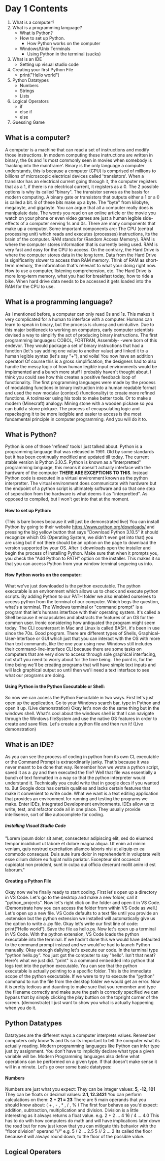 # Day 1 Contents
1. What is a computer?
2. What is a programming language?
    * What is Python?
    * How to set up Python.
        * How Python works on the computer
    * Windows/Unix Terminals
        * Using Python in the terminal (sucks)
3. What is an IDE
    * Setting up visual studio code
4. Creating your first Python File
    * print("Hello world")
5. Python Datatypes
    * Numbers
    * Strings
    * Lists
6. Logical Operators
  	* if
  	* else if
  	* else
7. Guessing Game
    
## What is a computer?
A computer is a machine that can read a set of instructions and modify those instructions. In modern computing these instructions are written in binary, the 0s and 1s most commonly seen in movies when somebody is 'hacking into the mainframe'. Binary is the only language a computer understands, this is because a computer (CPU) is comprised of millions to billions of microscopic electrical devices called 'transistors'. When a transistor has an electrical current going through it, the computer registers that as a 1, if there is no electrical current, it registers as a 0. The 2 possible options is why its called "binary". The transistor serves as the basis for modern computing. A binary gate or transistors that outputs either a 1 or a 0 is called a bit. 8 of these bits make up a byte. The "byte" from kilobyte, megabyte, and gigabyte. You can argue that all a computer really does is manipulate data. The words you read on an online article or the movie you watch on your phone or even video games are just a human legible side-effects of a computer serving 1s and 0s.
There are many components that make up a computer. Some important components are: The CPU (central processing unit) which reads and executes (processes) instructions, its the brain of the computer. RAM stands for (Random Access Memory). RAM is where the computer stores information that is currently being used. RAM is very fast and easy for the CPU to access. On the contrary, the Hard Drive is where the computer stores data in the long term. Data from the Hard Drive is significanlty slower to access than RAM memory. Think of RAM as short-term memory, the information that's relevant to what your doing right now. How to use a computer, listening comprehension, etc. The Hard Drive is more long-term memory, what you had for breakfast today, how to ride a bike. When hard drive data needs to be accessed it gets loaded into the RAM for the CPU to use.

## What is a programming language?
As I mentioned before, a computer can only read 0s and 1s. This makes it very complicated for a human to interface with a computer. Humans can learn to speak in binary, but the process is clumsy and unintuitive. Due to this major bottleneck to working on computers, early computer scientists devised a way to simplify the act of producing binary instructions. The first programming languages: COBOL, FORTRAN, Assembly- -were born of this endevor. They would package a set of binary instructions that had a function (let's say adding one value to another value) and linked it to a human legible syntax (let's say "+"), and voila! You now have an addition operator! Of course this is a gross simplification, the designers had to also handle the messy logic of how human legible input environments would be implemented and a bunch more stuff I probably haven't thought about. I think you could see how this creates a positive feedback loop of functionality. The first programming languages were made by the process of modulating functions in binary instruction into a human readable format and used the new modular (context) (functionality) to create more refined functions. A toolmaker using his tools to make better tools. Or to make a modern (Minecraft) analogy: Mining stone with a wooden pickaxe so you can build a stone pickaxe. The process of encapsulating logic and repackaging it to be more ledgible and easier to access is the most fundamental principle in computer programming. And you will do it to.

## What is Python?
Python is one of those 'refined' tools I just talked about. Python is a programming language that was released in 1991. Old by some standards but it has been continually modified and updated till today. The current stable version is Python 3.10.5. Python is known as a "interpretted" programming language, this means it doesn't actually interface with the hardware of the computer **THERE ARE EXCEPTIONS TO THIS**. Instead Python code is executed in a virtual environment known as the python interpretter. The virtual environment does communicate with hardware but the endpoint of a python script is ultimately software and so that one step of seperation from the hardware is what deems it as "interpretted". As opposed to compiled, but I won't get into that at the moment.

#### How to set up Python:
(This is bare bones because it will just be demonstrated live)
You can install Python by going to their website https://www.python.org/downloads/ and pressing the big yellow button that says "Download Python 3.10.5" it should recognize which OS (Operating System, we didn't even get into that) you are using but if not there should be an option on the page to download the version supported by your OS. After it downloads open the installer and begin the process of installing Python. Make sure that when it prompts you, you check the "Add Python to PATH" option on the installer. This makes it so that you can access Python from your window terminal segueing us into.

#### How Python works on the computer:
What we've just downloaded is the python executable. The python executable is an environment which allows us to check and execute python scripts. By adding Python to our PATH folder we also enabled ourselves to access python from the terminal of our computer. Which begs the question, what's a terminal. The Windows terminal or "command prompt" is a program that let's humans interface with their operating system. It's called a Shell because it encapsulates and abstracts the features of an OS for the common user. Ironic considering how antiquated the program might seem today. The CLI counterpart in Mac and Linux is called BASH, it's been in use since the 70s. Good program. There are different types of Shells, Graphical-User-Interface or GUI which just that you can interact with the OS with more than text commands, like the one your using now. Windows still includes their command-line-interface CLI because there are some tasks on computers that are very slow to access through sole graphical interfacing, not stuff you need to worry about for the time being. The point is, for the time being we'll be creating programs that will have simple text inputs and will lack graphical output so until then we'll need a text interface to see what our programs are doing.

#### Using Python in the Python Executable or Shell:
So now we can access the Python Executable in two ways. First let's just open up the application. Go to your Windows search bar, type in Python and open it up.
(Live demonstration)
Okay let's now do the same thing but in the windows shell. What's cool about the windows shell is that I can navigate through the Windows fileSystem and use the native OS features in order to create and save files. Let's create a python file and then run it!
(Live demonstration)

## What is an IDE?
As you can see the process of coding in python from its own CL executable or the Command Prompt is extraordinarily janky. That's because it was never meant to be done that way. Remember how we wrote a python script, saved it as a .py and then executed the file? Well that file was essentially a bunch of text formatted in a way so that the python interpreter would understand it. Technically you could write that in google docs if you wanted to. But Google docs has certain qualities and lacks certain features that make it convenient to write code. What we want is a text editing application that provides an environment for running and testing the programs we make. Enter IDEs, Integrated Development environments. IDEs allow us to write, test, and refactor code all in one place. They usually provide intellisense, sort of like autocomplete for coding.

##### Installing Visual Studio Code
"Lorem ipsum dolor sit amet, consectetur adipiscing elit, sed do eiusmod tempor incididunt ut labore et dolore magna aliqua. Ut enim ad minim veniam, quis nostrud exercitation ullamco laboris nisi ut aliquip ex ea commodo consequat. Duis aute irure dolor in reprehenderit in voluptate velit esse cillum dolore eu fugiat nulla pariatur. Excepteur sint occaecat cupidatat non proident, sunt in culpa qui officia deserunt mollit anim id est laborum."

#### Creating a Python File
Okay now we're finally ready to start coding. First let's open up a directory in VS Code. Let's go to the desktop and make a new folder, call it "python_projects".
Now let's right click on the folder and open it in VS Code. (Demonstrate how you can access the folder from within VS Code as well.) Let's open up a new file. VS Code defaults to a text file until you provide an .extension but the python extension we installed will automatically give us the option to write a .py file. Okay let's write our first line of code: print("Hello world"). Save the file as hello.py. Now let's open up a terminal in VS Code. With the python extension, VS Code loads the python executable into the terminal. If we hadn't done this we would have defaulted to the command prompt instead and we would've had to launch Python manually. Okay enough dallying let's execute our code. In the terminal type "python hello.py". You just got the computer to say "hello". Isn't that neat? Here's what we just did. "print" is a command embedded into python that logs text into the python executable. You can see that the python executable is actually pointing to a specific folder. This is the immediate scope of the python executable. If we were to try to execute the "python" command to run the file from the desktop folder we would get an error. Now it is pretty tedious and daunting to make sure that you remember and type the filename correctly and make sure the path is correctly specified we can bypass that by simply clicking the play buttion on the topright corner of the screen. (demonstrate) I just want to show you what is actually happening when you do it.
## Python Datatypes
Datatypes are the different ways a computer interprets values. Remember computers only know 1s and 0s so its important to tell the computer what its actually reading. Modern programming languages like Python can infer type just by assignment. You don't have to implicitly declare what type a given variable will be. Modern Programming languages also define what operations can be performed on a given type. If that doesn't make sense it will in a minute.
Let's go over some basic datatypes:
#### Numbers
Numbers are just what you expect:
They can be integer values: **5, -12, 101**
They can be floats or decimal values: **2.1, 12.3421**
You can perform calculations on them: **2 + 21 = 23**
There are 5 main operands that you should know about: ( + , - , * , / , % )
The first four behave as you'd expect: addition, subtraction, multiplication and division.
Division is a little interesting as it always returns a float value. e.g.
2 + 2 ... 4
16 / 4 ... 4.0
This has to do with how computers do math and will have implications later down the road but for now just know that you can mitigate this behavior with the "floor division" operand "//" e.g.
5 / 2 ... 2.5
5 // 2 ... 2
Its called the floor because it will always round down, to the floor of the possible value.


## Logical Operaters

